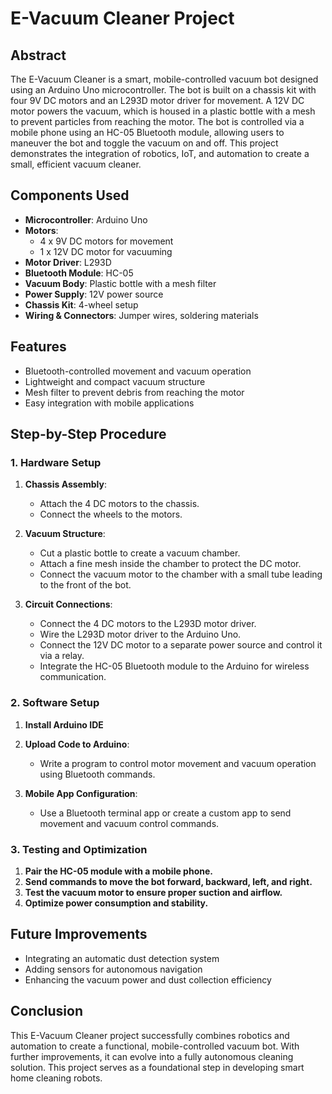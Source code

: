 # E-Vacuum Cleaner Project

## Abstract
The E-Vacuum Cleaner is a smart, mobile-controlled vacuum bot designed using an Arduino Uno microcontroller. The bot is built on a chassis kit with four 9V DC motors and an L293D motor driver for movement. A 12V DC motor powers the vacuum, which is housed in a plastic bottle with a mesh to prevent particles from reaching the motor. The bot is controlled via a mobile phone using an HC-05 Bluetooth module, allowing users to maneuver the bot and toggle the vacuum on and off. This project demonstrates the integration of robotics, IoT, and automation to create a small, efficient vacuum cleaner.

## Components Used
- **Microcontroller**: Arduino Uno
- **Motors**:
  - 4 x 9V DC motors for movement
  - 1 x 12V DC motor for vacuuming
- **Motor Driver**: L293D
- **Bluetooth Module**: HC-05
- **Vacuum Body**: Plastic bottle with a mesh filter
- **Power Supply**: 12V power source
- **Chassis Kit**: 4-wheel setup
- **Wiring & Connectors**: Jumper wires, soldering materials

## Features
- Bluetooth-controlled movement and vacuum operation
- Lightweight and compact vacuum structure
- Mesh filter to prevent debris from reaching the motor
- Easy integration with mobile applications

## Step-by-Step Procedure

### 1. Hardware Setup
1. **Chassis Assembly**:
   - Attach the 4 DC motors to the chassis.
   - Connect the wheels to the motors.
   
2. **Vacuum Structure**:
   - Cut a plastic bottle to create a vacuum chamber.
   - Attach a fine mesh inside the chamber to protect the DC motor.
   - Connect the vacuum motor to the chamber with a small tube leading to the front of the bot.
   
3. **Circuit Connections**:
   - Connect the 4 DC motors to the L293D motor driver.
   - Wire the L293D motor driver to the Arduino Uno.
   - Connect the 12V DC motor to a separate power source and control it via a relay.
   - Integrate the HC-05 Bluetooth module to the Arduino for wireless communication.
   
### 2. Software Setup
1. **Install Arduino IDE**
2. **Upload Code to Arduino**:
   - Write a program to control motor movement and vacuum operation using Bluetooth commands.
   
3. **Mobile App Configuration**:
   - Use a Bluetooth terminal app or create a custom app to send movement and vacuum control commands.

### 3. Testing and Optimization
1. **Pair the HC-05 module with a mobile phone.**
2. **Send commands to move the bot forward, backward, left, and right.**
3. **Test the vacuum motor to ensure proper suction and airflow.**
4. **Optimize power consumption and stability.**

## Future Improvements
- Integrating an automatic dust detection system
- Adding sensors for autonomous navigation
- Enhancing the vacuum power and dust collection efficiency

## Conclusion
This E-Vacuum Cleaner project successfully combines robotics and automation to create a functional, mobile-controlled vacuum bot. With further improvements, it can evolve into a fully autonomous cleaning solution. This project serves as a foundational step in developing smart home cleaning robots.


